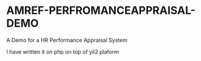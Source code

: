 # AMREF-PERFROMANCEAPPRAISAL-DEMO
A Demo for a HR Performance Appraisal  System

I have written it on php on top of yii2 plaform
